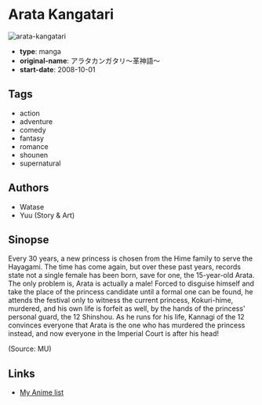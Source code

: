 # Arata Kangatari

![arata-kangatari](https://cdn.myanimelist.net/images/manga/1/159724.jpg)

-   **type**: manga
-   **original-name**: アラタカンガタリ～革神語～
-   **start-date**: 2008-10-01

## Tags

-   action
-   adventure
-   comedy
-   fantasy
-   romance
-   shounen
-   supernatural

## Authors

-   Watase
-   Yuu (Story & Art)

## Sinopse

Every 30 years, a new princess is chosen from the Hime family to serve the Hayagami. The time has come again, but over these past years, records state not a single female has been born, save for one, the 15-year-old Arata. The only problem is, Arata is actually a male! Forced to disguise himself and take the place of the princess candidate until a formal one can be found, he attends the festival only to witness the current princess, Kokuri-hime, murdered, and his own life is forfeit as well, by the hands of the princess' personal guard, the 12 Shinshou. As he runs for his life, Kannagi of the 12 convinces everyone that Arata is the one who has murdered the princess instead, and now everyone in the Imperial Court is after his head!

(Source: MU)

## Links

-   [My Anime list](https://myanimelist.net/manga/10750/Arata_Kangatari)
